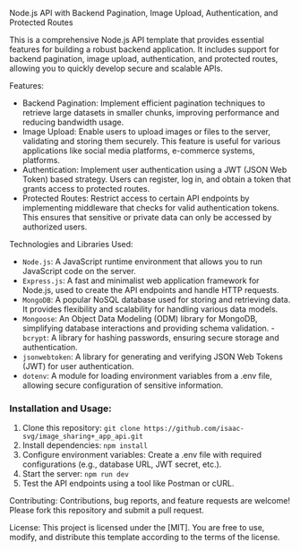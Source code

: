 Node.js API with Backend Pagination, Image Upload, Authentication, and Protected Routes

This is a comprehensive Node.js API template that provides essential features for building a robust backend application. It includes support for backend pagination, image upload, authentication, and protected routes, allowing you to quickly develop secure and scalable APIs.

Features:

- Backend Pagination: Implement efficient pagination techniques to retrieve large datasets in smaller chunks, improving performance and reducing bandwidth usage.
- Image Upload: Enable users to upload images or files to the server, validating and storing them securely. This feature is useful for various applications like social media platforms, e-commerce systems, platforms.
- Authentication: Implement user authentication using a JWT (JSON Web Token) based strategy. Users can register, log in, and obtain a token that grants access to protected routes.
- Protected Routes: Restrict access to certain API endpoints by implementing middleware that checks for valid authentication tokens. This ensures that sensitive or private data can only be accessed by authorized users.

Technologies and Libraries Used:

- `Node.js`: A JavaScript runtime environment that allows you to run JavaScript code on the server.
- `Express.js`: A fast and minimalist web application framework for Node.js, used to create the API endpoints and handle HTTP requests.
- `MongoDB`: A popular NoSQL database used for storing and retrieving data. It provides flexibility and scalability for handling various data models.
- `Mongoose`: An Object Data Modeling (ODM) library for MongoDB, simplifying database interactions and providing schema validation. -` bcrypt`: A library for hashing passwords, ensuring secure storage and authentication.
- `jsonwebtoken`: A library for generating and verifying JSON Web Tokens (JWT) for user authentication.
- `dotenv`: A module for loading environment variables from a .env file, allowing secure configuration of sensitive information.

### Installation and Usage:

1. Clone this repository: `git clone https://github.com/isaac-svg/image_sharing+_app_api.git`
2. Install dependencies: `npm install`
3. Configure environment variables: Create a .env file with required configurations (e.g., database URL, JWT secret, etc.).
4. Start the server: `npm run dev`
5. Test the API endpoints using a tool like Postman or cURL.

Contributing:
Contributions, bug reports, and feature requests are welcome! Please fork this repository and submit a pull request.

License:
This project is licensed under the [MIT]. You are free to use, modify, and distribute this template according to the terms of the license.
